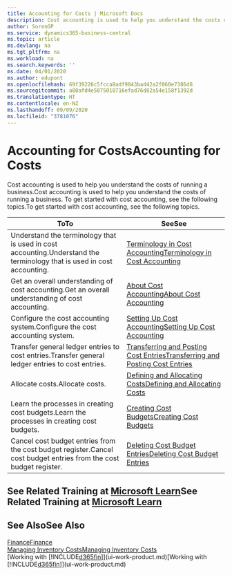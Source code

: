 ```yaml
---
title: Accounting for Costs | Microsoft Docs
description: Cost accounting is used to help you understand the costs of running a business. To get started with cost accounting, see the following topics.
author: SorenGP
ms.service: dynamics365-business-central
ms.topic: article
ms.devlang: na
ms.tgt_pltfrm: na
ms.workload: na
ms.search.keywords: ''
ms.date: 04/01/2020
ms.author: edupont
ms.openlocfilehash: 69f39226c5fcca8adf9843bad42a2f060e7386d8
ms.sourcegitcommit: a80afd4e5075018716efad76d82a54e158f1392d
ms.translationtype: HT
ms.contentlocale: en-NZ
ms.lasthandoff: 09/09/2020
ms.locfileid: "3781076"
---
```

# <a name="accounting-for-costs"></a><span data-ttu-id="61347-104">Accounting for Costs</span><span class="sxs-lookup"><span data-stu-id="61347-104">Accounting for Costs</span></span>
<span data-ttu-id="61347-105">Cost accounting is used to help you understand the costs of running a business.</span><span class="sxs-lookup"><span data-stu-id="61347-105">Cost accounting is used to help you understand the costs of running a business.</span></span> <span data-ttu-id="61347-106">To get started with cost accounting, see the following topics.</span><span class="sxs-lookup"><span data-stu-id="61347-106">To get started with cost accounting, see the following topics.</span></span>  

|<span data-ttu-id="61347-107">To</span><span class="sxs-lookup"><span data-stu-id="61347-107">To</span></span>|<span data-ttu-id="61347-108">See</span><span class="sxs-lookup"><span data-stu-id="61347-108">See</span></span>|  
|--------|---------|  
|<span data-ttu-id="61347-109">Understand the terminology that is used in cost accounting.</span><span class="sxs-lookup"><span data-stu-id="61347-109">Understand the terminology that is used in cost accounting.</span></span>|[<span data-ttu-id="61347-110">Terminology in Cost Accounting</span><span class="sxs-lookup"><span data-stu-id="61347-110">Terminology in Cost Accounting</span></span>](finance-terminology-in-cost-accounting.md)|  
|<span data-ttu-id="61347-111">Get an overall understanding of cost accounting.</span><span class="sxs-lookup"><span data-stu-id="61347-111">Get an overall understanding of cost accounting.</span></span>|[<span data-ttu-id="61347-112">About Cost Accounting</span><span class="sxs-lookup"><span data-stu-id="61347-112">About Cost Accounting</span></span>](finance-about-cost-accounting.md)|  
|<span data-ttu-id="61347-113">Configure the cost accounting system.</span><span class="sxs-lookup"><span data-stu-id="61347-113">Configure the cost accounting system.</span></span>|[<span data-ttu-id="61347-114">Setting Up Cost Accounting</span><span class="sxs-lookup"><span data-stu-id="61347-114">Setting Up Cost Accounting</span></span>](finance-set-up-cost-accounting.md)|  
|<span data-ttu-id="61347-115">Transfer general ledger entries to cost entries.</span><span class="sxs-lookup"><span data-stu-id="61347-115">Transfer general ledger entries to cost entries.</span></span>|[<span data-ttu-id="61347-116">Transferring and Posting Cost Entries</span><span class="sxs-lookup"><span data-stu-id="61347-116">Transferring and Posting Cost Entries</span></span>](finance-transfer-and-post-cost-entries.md)|  
|<span data-ttu-id="61347-117">Allocate costs.</span><span class="sxs-lookup"><span data-stu-id="61347-117">Allocate costs.</span></span>|[<span data-ttu-id="61347-118">Defining and Allocating Costs</span><span class="sxs-lookup"><span data-stu-id="61347-118">Defining and Allocating Costs</span></span>](finance-define-and-allocate-costs.md)|  
|<span data-ttu-id="61347-119">Learn the processes in creating cost budgets.</span><span class="sxs-lookup"><span data-stu-id="61347-119">Learn the processes in creating cost budgets.</span></span>|[<span data-ttu-id="61347-120">Creating Cost Budgets</span><span class="sxs-lookup"><span data-stu-id="61347-120">Creating Cost Budgets</span></span>](finance-create-cost-budgets.md)|
|<span data-ttu-id="61347-121">Cancel cost budget entries from the cost budget register.</span><span class="sxs-lookup"><span data-stu-id="61347-121">Cancel cost budget entries from the cost budget register.</span></span>|[<span data-ttu-id="61347-122">Deleting Cost Budget Entries</span><span class="sxs-lookup"><span data-stu-id="61347-122">Deleting Cost Budget Entries</span></span>](finance-how-to-delete-cost-budget-entries.md)|

## <a name="see-related-training-at-microsoft-learn"></a><span data-ttu-id="61347-123">See Related Training at [Microsoft Learn](/learn/paths/use-cost-accounting-dynamics-365-business-central/)</span><span class="sxs-lookup"><span data-stu-id="61347-123">See Related Training at [Microsoft Learn](/learn/paths/use-cost-accounting-dynamics-365-business-central/)</span></span>

## <a name="see-also"></a><span data-ttu-id="61347-124">See Also</span><span class="sxs-lookup"><span data-stu-id="61347-124">See Also</span></span>  
[<span data-ttu-id="61347-125">Finance</span><span class="sxs-lookup"><span data-stu-id="61347-125">Finance</span></span>](finance.md)  
[<span data-ttu-id="61347-126">Managing Inventory Costs</span><span class="sxs-lookup"><span data-stu-id="61347-126">Managing Inventory Costs</span></span>](finance-manage-inventory-costs.md)  
<span data-ttu-id="61347-127">[Working with [!INCLUDE[d365fin](includes/d365fin_md.md)]](ui-work-product.md)</span><span class="sxs-lookup"><span data-stu-id="61347-127">[Working with [!INCLUDE[d365fin](includes/d365fin_md.md)]](ui-work-product.md)</span></span>
